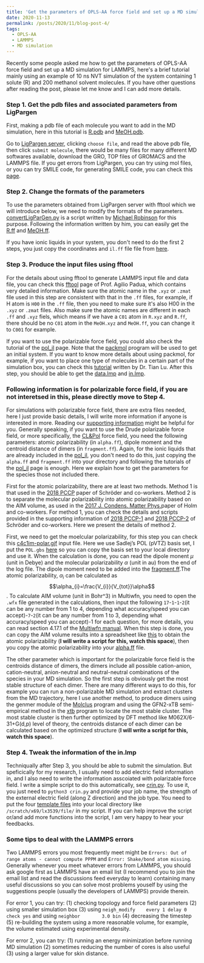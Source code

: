 ```yaml
---
title: 'Get the parameters of OPLS-AA force field and set up a MD simulation for LAMMPS'
date: 2020-11-13
permalink: /posts/2020/11/blog-post-4/
tags:
  - OPLS-AA
  - LAMMPS
  - MD simulation
---
```


Recently some people asked me how to get the parameters of OPLS-AA force field and set up a MD simulation for LAMMPS, here's a brief tutorial mainly using an example of 10 ns NVT simulation of the system containing 1 solute (R) and 200 methanol solvent molecules. If you have other questions after reading the post, please let me know and I can add more details. 

### Step 1. Get the pdb files and associated parameters from LigPargen

First, making a pdb file of each molecule you want to add in the MD simulation, here in this tutorial is [R.pdb](https://github.com/longkunxuluke/ordered_solvent/blob/master/files/R.pdb) and [MeOH.pdb](https://github.com/longkunxuluke/ordered_solvent/blob/master/files/MeOH.pdb).

Go to [LigPargen server](http://zarbi.chem.yale.edu/ligpargen/), clicking ```choose file```, and read the above pdb file, then click ```submit molecule```, there would be many files for many different MD softwares available, download the GRO, TOP files of GROMACS and the LAMMPS file. If you get errors from LigPargen, you can try using mol files, or you can try SMILE code, for generating SMILE code, you can check this [page](http://www.cheminfo.org/flavor/malaria/Utilities/SMILES_generator___checker/index.html).

### Step 2. Change the formats of the parameters 

To use the parameters obtained from LigPargen server with fftool which we will introduce below, we need to modify the formats of the parameters. [convertLigParGen.py](https://github.com/mccg-pas/group-wiki/tree/master/Scripts/ILMD) is a script written by [Michael Robinson](https://mccg.erc.monash.edu/group-members/) for this purpose. Following the information written by him, you can easily get the [R.ff](https://github.com/longkunxuluke/ordered_solvent/blob/master/files/R.ff) and [MeOH.ff](https://github.com/longkunxuluke/ordered_solvent/blob/master/files/MeOH.ff).

If you have ionic liquids in your system, you don't need to do the first 2 steps, you just copy the coordinates and ```il.ff``` file file from [here](https://github.com/agiliopadua/ilff).

### Step 3. Produce the input files using fftool

For the details about using fftool to generate LAMMPS input file and data file, you can check this [fftool](https://github.com/agiliopadua/fftool) page of Prof. Agilio Padua, which contains very detailed information. Make sure the atomic name in the ```.xyz``` or ```.zmat``` file used in this step are consistent with that in the ```.ff``` files, for example, if H atom is ```H00``` in the ```.ff``` file, then you need to make sure it's also H00 in the ```.xyz``` or ```.zmat``` files. Also make sure the atomic names are different in each ```.ff``` and ```.xyz``` fiels, which means if we have a ```C01``` atom in ```R.xyz``` and ```R.ff```, there should be no ```C01``` atom in the ```MeOH.xyz``` and ```MeOH.ff```, you can change it to ```C001``` for example. 

If you want to use the polarizable force field, you could also check the tutorial of the [pol_il](https://github.com/kateryna-goloviznina/pol_il) page. Note that the [packmol](http://m3g.iqm.unicamp.br/packmol/home.shtml) program will be used to get an initial system. If you want to know more details about using packmol, for example, if you want to place one type of molecules in a certain part of the simulation box, you can check this [tutorial](http://sobereva.com/473) written by Dr. Tian Lu. After this step, you should be able to get the [data.lmp](https://github.com/longkunxuluke/ordered_solvent/blob/master/files/data.lmp) and [in.lmp](https://github.com/longkunxuluke/ordered_solvent/blob/master/files/in.lmp). 

### Following information is for polarizable force field, if you are not interetsed in this, please directly move to Step 4.

For simulations with polarizable force field, there are extra files needed, here I just provide basic details, I will write more information if anyone is interested in more. Reading our [supporting information](https://pubs.acs.org/doi/abs/10.1021/jacs.0c05643) might be helpful for you. Generally speaking, if you want to use the Drude polarizable force field, or more specifically, the [CL&Pol](https://pubs.acs.org/doi/abs/10.1021/acs.jctc.9b00689) force field, you need the following parameters: atomic polarizability (in ```alpha.ff```), dipole moment and the centroid distance of dimers (in ```fragment.ff```). Again, for the ionic liquids that are already included in the [pol_il](https://github.com/kateryna-goloviznina/pol_il), you don't need to do this, just copying the ```alpha.ff``` and ```fragment.ff``` into your directory and following the tutorials of the [pol_il](https://github.com/kateryna-goloviznina/pol_il) page is enough. Here we explain how to get the parameters for the species those not included there.

First for the atomic polarizability, there are at least two methods. Method 1 is that used in the [2018 PCCP](https://pubs.rsc.org/en/content/articlelanding/2018/cp/c8cp01677a#!divAbstract) paper of Schröder and co-workers. Method 2 is to separate the molecular polarizability into atomic polarizability based on the AIM volume, as used in the [2017 J. Condens. Matter Phys.](https://iopscience.iop.org/article/10.1088/1361-648X/aa99c4)paper of Holm and co-workers. For method 1, you can check the details and scripts provided in the supporting information of [2018 PCCP-1](https://pubs.rsc.org/en/content/articlelanding/2018/cp/c8cp01677a#!divAbstract) and [2018 PCCP-2](https://pubs.rsc.org/en/content/articlelanding/2018/CP/C7CP08549D#!divAbstract) of Schröder and co-workers. Here we present the details of method 2. 

First, we need to get the moelcular polarizability, for this step you can check this [c4c1im-polar.gjf](https://github.com/longkunxuluke/ordered_solvent/blob/master/c4c1im-polar.gjf) input file. Here we use Sadlej’s POL (pVTZ) basis set, I put the ```POL.gbs``` [here](https://github.com/longkunxuluke/ordered_solvent/blob/master/POL.gbs) so you can copy the basis set to your local directory and use it. When the calculation is done, you can read the dipole monent $\mu$ (unit in Debye) and the molecular polarizability $\alpha$ (unit in au) from the end of the log file. The dipole moment need to be added into the [fragment.ff](https://github.com/agiliopadua/pol_il/blob/master/fragment.ff).The atomic polarizability, $\alpha_{i}$ can be calculated as $$\alpha_{i}=\frac{V_{i}}{V_{tot}}\alpha$$. To calculate AIM volume (unit in Bohr^3) in Multiwfn, you need to open the ```.wfx``` file generated in the calculations, then input the following ```17```-```1```-```1```-```2```(it can be any number from 1 to 4, depending what accuracy/speed you can accept)-```7```-```2```(it can be any number from 1 to 3, depending what accuracy/speed you can accept)-1 for each question, for more details, you can read section 4.17.1 of the [Multiwfn manual](http://sobereva.com/multiwfn/Multiwfn_manual.html). When this step is done, you can copy the AIM volume results into a spreadsheet like [this](https://github.com/longkunxuluke/ordered_solvent/blob/master/alpha.xlsx) to obtain the atomic polarizability (**I will write a script for this, watch this space**), then you copy the atomic polarizability into your [alpha.ff](https://github.com/agiliopadua/pol_il/blob/master/alpha.ff) file.

The other parameter which is important for the polarizable force field is the centroids distance of dimers, the dimers include all possible cation-anion, cation-neutral, anion-neutral and neutral-neutral combinations of the species in your MD simulation. So the first step is obviously get the most stable structure of each dimer. There are many different ways to do this, for example you can run a non-polarizable MD simulation and extract clusters from the MD trajectory, here I use another method, to produce dimers using the genmer module of the [Molclus](http://www.keinsci.com/research/molclus.html) program and using the GFN2-xTB semi-empirical method in the [xtb](https://github.com/grimme-lab/xtb) program to locate the most stable cluster. The most stable cluster is then further optimized by DFT method like M062X/6-31+G(d,p) level of theory, the centroids distance of each dimer can be calculated based on the optimized structure (**I will write a script for this, watch this space**).  
 
### Step 4. Tweak the information of the in.lmp

Techniqually after Step 3, you should be able to submit the simulation. But speficically for my research, I usually need to add electric field information in, and I also need to write the information asscoiated with polarizable force field. I write a simple script to do this automatically, see [crin.py](https://github.com/longkunxuluke/ordered_solvent/blob/master/crin.py). To use it, you just need to ```python3 crin.py``` and provide your job name, the strength of the external electric field (along Z direction) and the job type. You need to put the four [template files](https://github.com/longkunxuluke/ordered_solvent/tree/master/files/template) into your local directory like ```/scratch/x69/lx3539/file/``` in my script. If you can help improve the script or/and add more functions into the script, I am very happy to hear your feedbacks.

### Some tips to deal with the LAMMPS errors

Two LAMMPS errors you most frequently meet might be ```Errors: Out of range atoms - cannot compute PPPM``` and ```Error: Shake/bond atom missing```. Generally whenever you meet whatever errors from LAMMPS, you should ask google first as LAMMPS have an email list (I recommend you to join the email list and read the discussions feed everyday to learn) containing many useful discussions so you can solve most problems youself by using the suggestions people (usually the developers of LAMMPS) provide therein.

For error 1, you can try: (1) checking topology and force field parameters (2) using smaller simulation box (3) using ```neigh_modify    every 1 delay 0 check yes``` and using ```neighbor        3.0 bin``` (4) decreasing the timestep (5) re-building the system using a more reasonable volume, for example, the volume estimated using experimental density.

For error 2, you can try: (1) running an energy minimization before running MD simulation (2) sometimes reducing the number of cores is also useful (3) using a larger value for skin distance. 

